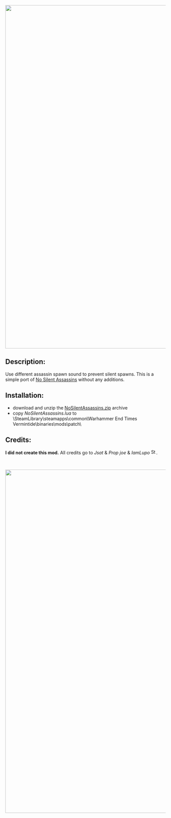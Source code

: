 <p align="center">
  <img src="../../../assets/banner-top.png" alt="" width="1080">
</p>

## Description:
Use different assassin spawn sound to prevent silent spawns.
This is a simple port of [No Silent Assassins](https://www.nexusmods.com/vermintide/mods/40) without any additions.

## Installation:
- download and unzip the [NoSilentAssassins.zip](../../../../releases/tag/NoSilentAssassins) archive
- copy *NoSilentAssassins.lua* to \SteamLibrary\steamapps\common\Warhammer End Times Vermintide\binaries\mods\patch\

## Credits:
**I did not create this mod.** All credits go to *Jsat* & *Prop joe* & *IamLupo* [<img src="https://steamcommunity.com/favicon.ico" alt="Steam" title="IamLupo" width="16">](https://steamcommunity.com/profiles/76561198069012995).

<br/>

<p align="center">
  <img src="../../../assets/banner-buttom.png" alt="" width="1080">
</p>

